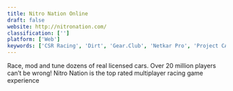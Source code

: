 ```yaml
---
title: Nitro Nation Online
draft: false 
website: http://nitronation.com/
classification: ['']
platform: ['Web']
keywords: ['CSR Racing', 'Dirt', 'Gear.Club', 'Netkar Pro', 'Project CARS', 'RaceRoom', 'Real Racing', 'Simraceway', 'Street Drift Simulator', 'TORCS', 'TrackMania', 'Truck Trials Driving Challenge']
---
```

Race, mod and tune dozens of real licensed cars. Over 20 million players can’t be wrong! Nitro Nation is the top rated multiplayer racing game experience